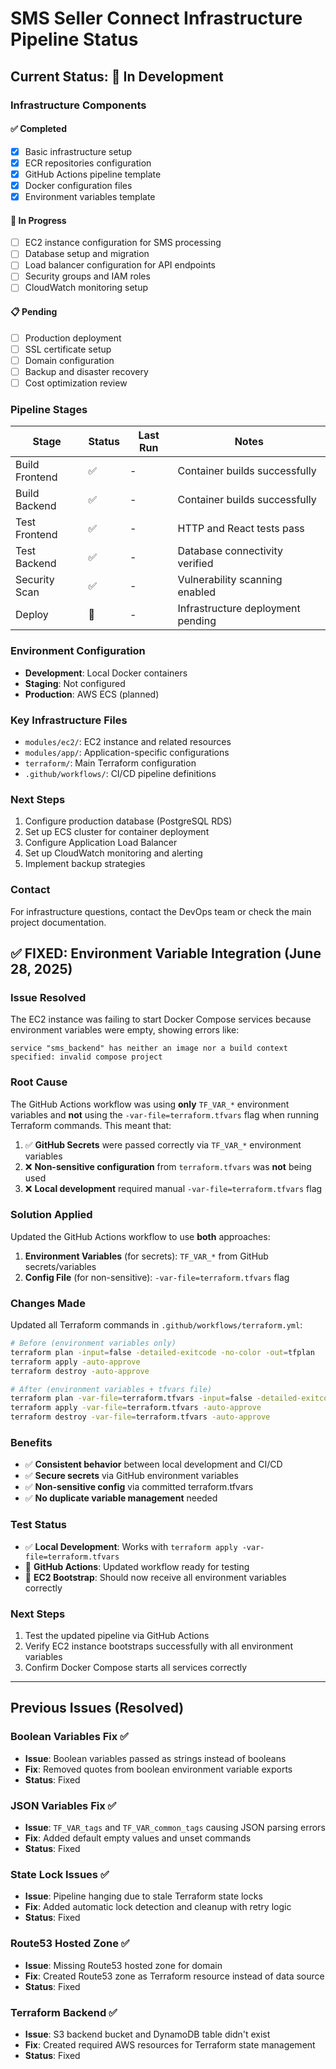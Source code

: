 # SMS Seller Connect Infrastructure Pipeline Status

## Current Status: 🚧 In Development

### Infrastructure Components

#### ✅ Completed
- [x] Basic infrastructure setup
- [x] ECR repositories configuration
- [x] GitHub Actions pipeline template
- [x] Docker configuration files
- [x] Environment variables template

#### 🚧 In Progress
- [ ] EC2 instance configuration for SMS processing
- [ ] Database setup and migration
- [ ] Load balancer configuration for API endpoints
- [ ] Security groups and IAM roles
- [ ] CloudWatch monitoring setup

#### 📋 Pending
- [ ] Production deployment
- [ ] SSL certificate setup
- [ ] Domain configuration
- [ ] Backup and disaster recovery
- [ ] Cost optimization review

### Pipeline Stages

| Stage | Status | Last Run | Notes |
|-------|--------|----------|-------|
| Build Frontend | ✅ | - | Container builds successfully |
| Build Backend | ✅ | - | Container builds successfully |
| Test Frontend | ✅ | - | HTTP and React tests pass |
| Test Backend | ✅ | - | Database connectivity verified |
| Security Scan | ✅ | - | Vulnerability scanning enabled |
| Deploy | 🚧 | - | Infrastructure deployment pending |

### Environment Configuration

- **Development**: Local Docker containers
- **Staging**: Not configured
- **Production**: AWS ECS (planned)

### Key Infrastructure Files

- `modules/ec2/`: EC2 instance and related resources
- `modules/app/`: Application-specific configurations  
- `terraform/`: Main Terraform configuration
- `.github/workflows/`: CI/CD pipeline definitions

### Next Steps

1. Configure production database (PostgreSQL RDS)
2. Set up ECS cluster for container deployment
3. Configure Application Load Balancer
4. Set up CloudWatch monitoring and alerting
5. Implement backup strategies

### Contact

For infrastructure questions, contact the DevOps team or check the main project documentation.

## ✅ FIXED: Environment Variable Integration (June 28, 2025)

### Issue Resolved
The EC2 instance was failing to start Docker Compose services because environment variables were empty, showing errors like:
```
service "sms_backend" has neither an image nor a build context specified: invalid compose project
```

### Root Cause
The GitHub Actions workflow was using **only** `TF_VAR_*` environment variables and **not** using the `-var-file=terraform.tfvars` flag when running Terraform commands. This meant that:

1. ✅ **GitHub Secrets** were passed correctly via `TF_VAR_*` environment variables
2. ❌ **Non-sensitive configuration** from `terraform.tfvars` was **not** being used
3. ❌ **Local development** required manual `-var-file=terraform.tfvars` flag

### Solution Applied
Updated the GitHub Actions workflow to use **both** approaches:

1. **Environment Variables** (for secrets): `TF_VAR_*` from GitHub secrets/variables
2. **Config File** (for non-sensitive): `-var-file=terraform.tfvars` flag

### Changes Made
Updated all Terraform commands in `.github/workflows/terraform.yml`:

```bash
# Before (environment variables only)
terraform plan -input=false -detailed-exitcode -no-color -out=tfplan
terraform apply -auto-approve
terraform destroy -auto-approve

# After (environment variables + tfvars file)
terraform plan -var-file=terraform.tfvars -input=false -detailed-exitcode -no-color -out=tfplan
terraform apply -var-file=terraform.tfvars -auto-approve
terraform destroy -var-file=terraform.tfvars -auto-approve
```

### Benefits
- ✅ **Consistent behavior** between local development and CI/CD
- ✅ **Secure secrets** via GitHub environment variables
- ✅ **Non-sensitive config** via committed terraform.tfvars
- ✅ **No duplicate variable management** needed

### Test Status
- ✅ **Local Development**: Works with `terraform apply -var-file=terraform.tfvars`
- 🔄 **GitHub Actions**: Updated workflow ready for testing
- 🔄 **EC2 Bootstrap**: Should now receive all environment variables correctly

### Next Steps
1. Test the updated pipeline via GitHub Actions
2. Verify EC2 instance bootstraps successfully with all environment variables
3. Confirm Docker Compose starts all services correctly

---

## Previous Issues (Resolved)

### Boolean Variables Fix ✅
- **Issue**: Boolean variables passed as strings instead of booleans
- **Fix**: Removed quotes from boolean environment variable exports
- **Status**: Fixed

### JSON Variables Fix ✅
- **Issue**: `TF_VAR_tags` and `TF_VAR_common_tags` causing JSON parsing errors
- **Fix**: Added default empty values and unset commands
- **Status**: Fixed

### State Lock Issues ✅
- **Issue**: Pipeline hanging due to stale Terraform state locks
- **Fix**: Added automatic lock detection and cleanup with retry logic
- **Status**: Fixed

### Route53 Hosted Zone ✅
- **Issue**: Missing Route53 hosted zone for domain
- **Fix**: Created Route53 zone as Terraform resource instead of data source
- **Status**: Fixed

### Terraform Backend ✅
- **Issue**: S3 backend bucket and DynamoDB table didn't exist
- **Fix**: Created required AWS resources for Terraform state management
- **Status**: Fixed 